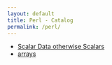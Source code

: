 ```yaml
---
layout: default
title: Perl - Catalog
permalink: /perl/
---
```

- [Scalar Data otherwise Scalars](scalars)
- [arrays](arrays)
